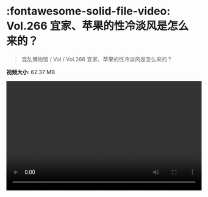# :fontawesome-solid-file-video: Vol.266 宜家、苹果的性冷淡风是怎么来的？

> 混乱博物馆 / Vol / Vol.266 宜家、苹果的性冷淡风是怎么来的？

**视频大小**: 62.37 MB

<video id="V-a00975bbafa8b9e03caa51566a4625d5" width="512" height="288" preload="none" playsinline webkit-playsinline></video>